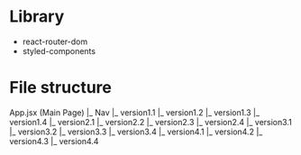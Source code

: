 # Library
- react-router-dom
- styled-components

# File structure
App.jsx (Main Page)
|_ Nav
    |_ version1.1
        |_ version1.2
        |_ version1.3
        |_ version1.4
    |_ version2.1
        |_ version2.2
        |_ version2.3
        |_ version2.4
    |_ version3.1
        |_ version3.2
        |_ version3.3
        |_ version3.4
    |_ version4.1
        |_ version4.2
        |_ version4.3
        |_ version4.4

